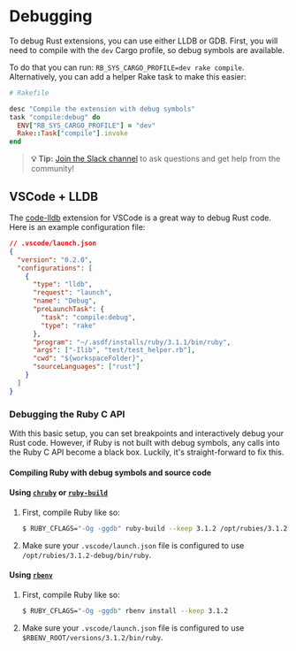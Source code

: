 # Debugging

To debug Rust extensions, you can use either LLDB or GDB. First, you will need to compile with the `dev` Cargo profile,
so debug symbols are available.

To do that you can run: `RB_SYS_CARGO_PROFILE=dev rake compile`. Alternatively, you can add a helper Rake task to make
this easier:

```ruby
# Rakefile

desc "Compile the extension with debug symbols"
task "compile:debug" do
  ENV["RB_SYS_CARGO_PROFILE"] = "dev"
  Rake::Task["compile"].invoke
end
```

> **💡 Tip:** [Join the Slack channel][slack] to ask questions and get help from the community!

## VSCode + LLDB

The [code-lldb]() extension for VSCode is a great way to debug Rust code. Here is an example configuration file:

```json
// .vscode/launch.json
{
  "version": "0.2.0",
  "configurations": [
    {
      "type": "lldb",
      "request": "launch",
      "name": "Debug",
      "preLaunchTask": {
        "task": "compile:debug",
        "type": "rake"
      },
      "program": "~/.asdf/installs/ruby/3.1.1/bin/ruby",
      "args": ["-Ilib", "test/test_helper.rb"],
      "cwd": "${workspaceFolder}",
      "sourceLanguages": ["rust"]
    }
  ]
}
```

### Debugging the Ruby C API

With this basic setup, you can set breakpoints and interactively debug your Rust code. However, if Ruby is not built
with debug symbols, any calls into the Ruby C API become a black box. Luckily, it's straight-forward to fix this.

#### Compiling Ruby with debug symbols and source code

#### Using [`chruby`](https://github.com/postmodern/chruby) or [`ruby-build`](https://github.com/rbenv/ruby-build)

1. First, compile Ruby like so:

   ```sh
   $ RUBY_CFLAGS="-Og -ggdb" ruby-build --keep 3.1.2 /opt/rubies/3.1.2-debug
   ```

2. Make sure your `.vscode/launch.json` file is configured to use `/opt/rubies/3.1.2-debug/bin/ruby`.

#### Using [`rbenv`](https://github.com/rbenv/rbenv)

1. First, compile Ruby like so:

   ```sh
   $ RUBY_CFLAGS="-Og -ggdb" rbenv install --keep 3.1.2
   ```

2. Make sure your `.vscode/launch.json` file is configured to use `$RBENV_ROOT/versions/3.1.2/bin/ruby`.

[slack]: https://join.slack.com/t/oxidize-rb/shared_invite/zt-16zv5tqte-Vi7WfzxCesdo2TqF_RYBCw
